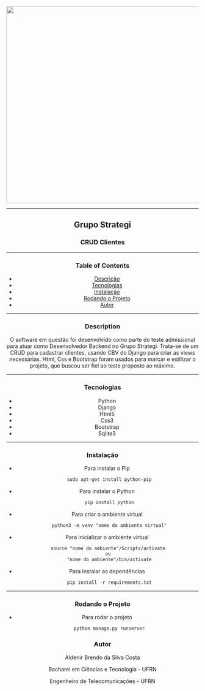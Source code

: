 
<div align='center'>
    <img class='rounded-circle float-left' src="https://user-images.githubusercontent.com/85007372/154411686-8e02d4cb-328c-44ba-bb82-829bff96015e.jpg" style="width: 604px; height: 514px;">
<div>

---

## Grupo Strategi
### CRUD Clientes

---

### Table of Contents

- [Descrição](#description)
- [Tecnologias](#tecnologies)
- [Instalação](#instalation)
- [Rodando o Projeto](#run)
- [Autor](#author-info)

---

### Description
O software em questão foi desenvolvido como parte do teste admissional para atuar como Desenvolvedor Backend no Grupo Strategi. Trata-se de um CRUD para cadastrar clientes, usando CBV do Django para criar as views necessárias. Html, Css e Bootstrap foram usados para marcar e estilizar o projeto, que buscou ser fiel ao teste proposto ao máximo. 

---

### Tecnologias

- Python
- Django
- Html5
- Css3
- Bootstrap
- Sqlite3

---

### Instalação

- Para instalar o Pip
```html
     sudo apt-get install python-pip
```
- Para instalar o Python
```html
     pip install python
```
- Para criar o ambiente virtual
```html
     python3 -m venv "nome do ambiente virtual"
```
- Para inicializar o ambiente virtual
```html
     source "nome do ambiente"/Scripts/activate 
     ou 
     "nome do ambiente"/bin/activate
```
- Para instalar as dependências
```html
     pip install -r requirements.txt
```
---

### Rodando o Projeto

- Para rodar o projeto
```html
     python manage.py runserver
```

### Autor

<p> Aldenir Brendo da Silva Costa </p>
<p> Bacharel em Ciências e Tecnologia - UFRN </p>
<p> Engenheiro de Telecomunicações - UFRN </p>


